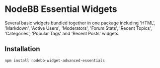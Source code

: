 # NodeBB Essential Widgets

Several basic widgets bundled together in one package including 'HTML', 'Markdown', 'Active Users', 'Moderators', 'Forum Stats', 'Recent Topics', 'Categories', 'Popular Tags' and 'Recent Posts' widgets.

## Installation

    npm install nodebb-widget-advanced-essentials
